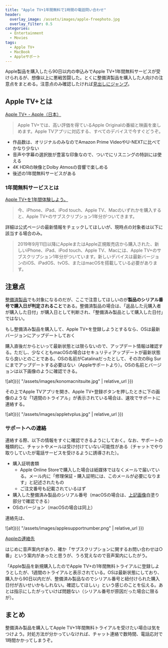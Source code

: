 ```yaml
---
title: "Apple TV+1年間無料で1時間の電話問い合わせ"
header:
  overlay_image: /assets/images/apple-freephoto.jpg
  overlay_filter: 0.5
categories:
  - Entertainment
  - Movies
tags:
  - Apple TV+
  - MacBook
  - Appleサポート
---
```


Apple製品を購入したら90日以内の申込みでApple TV+1年間無料サービスが受けられるが、想像以上に悪戦苦闘した。とくに整備済製品を購入した人向けの注意点をまとめる。注意点のみ確認したければ[見出しにジャンプ](#注意点)。

## Apple TV+とは

[Apple TV+ - Apple（日本）](https://www.apple.com/jp/apple-tv-plus/)

>Apple TV+では、高い評価を得ているApple Originalの番組と映画を楽しめます。Apple TVアプリに対応する、すべてのデバイスで今すぐどうぞ。

- 作品数は、オリジナルのみなのでAmazon Prime VideoやU-NEXTに比べてかなり少ない
- 音声や字幕の選択肢が豊富な印象なので、ついでにリスニングの特訓には使える
- 4K HDRの映像とDolby Atmosの音響で楽しめる
- 後述の1年間無料サービスがある

### 1年間無料サービスとは

[Apple TV+を1年間体験しよう。](https://offers.appletvapp.apple/ja-jp)

>今、iPhone、iPad、iPod touch、Apple TV、Macのいずれかを購入すると、Apple TV+のサブスクリプション1年分がついてきます。

詳細は公式ページの最新情報をチェックしてほしいが、現時点の対象者は以下に該当する場合のみ。

>2019年9月11日以降にAppleまたはApple正規販売店から購入された、新しいiPhone、iPad、iPod touch、Apple TV、Macには、Apple TV+のサブスクリプション1年分がついています。新しいデバイスは最新バージョンのiOS、iPadOS、tvOS、またはmacOSを搭載している必要があります。

## 注意点

[整備済製品](https://www.apple.com/jp_edu_1460/shop/refurbished)でも対象になるのだが、ここで注意してほしいのが**製品のシリアル番号で購入日が判定されること**である。整備済製品の場合は、「返品した元購入者が購入した日付」が購入日として判断され、「整備済み製品として購入した日付」ではない。

もし整備済み製品を購入して、Apple TV+を登録しようとするなら、OSは最新バージョンにアップデートしておく

購入直後だからといって最新状態とは限らないので、アップデート情報は確認する。ただし、少なくともmacOSの場合はセキュリティアップデートが最新状態なら良いとのことである。OSの名前がCatalinaだったとして、その次のBig Surにまでアップデートする必要はない（Appleサポートより）。OSの名前とバージョンは以下画像のように確認できる。<a name="serialnumberimage"></a>

![alt]({{ "/assets/images/konomacnitsuite.jpg" | relative_url }})

その上でApple TVアプリを開き、Apple TV+登録ボタンを押したときに下の画像のような「1週間のトライアル」が表示されている場合は、速攻でサポートに連絡する。

![alt]({{ "/assets/images/appletvplus.jpg" | relative_url }})

### サポートへの連絡

連絡する際、以下の情報をすぐに確認できるようにしておく。なお、サポートの種類的に、チャットやメールは受け付けていない可能性がある（チャットでやり取りしていたが電話サービスを受けるように誘導された）。

- 購入証明書類
  - Apple Online Storeで購入した場合は紙媒体ではなくメールで届いている。メール内に「修理保証・購入証明には、このメールが必要になります」と記述されたもの
  - ご注文番号も記載されているはず
- 購入した整備済み製品のシリアル番号（macOSの場合は、[上記画像](#serialnumberimage)白塗り部分で確認できる）
- OSのバージョン（macOSの場合は同上）

連絡先は、

![alt]({{ "/assets/images/applesupportnumber.png" | relative_url }})

[Appleの連絡先](https://www.apple.com/jp/contact/)

はじめに音声案内があり、確か「サブスクリプションに関するお問い合わせは○番」という案内があったと思うが、うろ覚えなので音声案内にしたがう。

「Apple製品を新規購入したのでApple TV+の1年間無料トライアルに登録しようとしたが、1週間のトライアルと表示されている。OSは最新状態にしており、購入から90日以内だが、整備済み製品なのでシリアル番号と紐付けられた購入日付が古いせいかもしれない。確認してほしい」という感じのことを伝える。あとは指示にしたがっていけば問題ない（シリアル番号が原因だった場合に限るが）。

## まとめ

整備済み製品を購入してApple TV+1年間無料トライアルを受けたい場合は気をつけよう。対処方法が分かっていなければ、チャット連絡で数時間、電話応対で1時間かかってしまうぞ。
